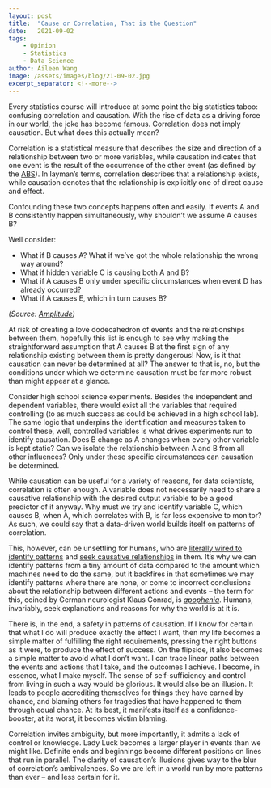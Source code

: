 ```yaml
---
layout: post
title:  "Cause or Correlation, That is the Question"
date:   2021-09-02
tags: 
    - Opinion
    - Statistics
    - Data Science
author: Aileen Wang
image: /assets/images/blog/21-09-02.jpg
excerpt_separator: <!--more-->
---
```


Every statistics course will introduce at some point the big statistics taboo: confusing correlation and causation. With the rise of data as a driving force in our world, the joke has become famous. Correlation does not imply causation. But what does this actually mean?

<!--more-->

Correlation is a statistical measure that describes the size and direction of a relationship between two or more variables, while causation indicates that one event is the result of the occurrence of the other event (as defined by the [ABS]( https://www.abs.gov.au/websitedbs/D3310114.nsf/home/statistical+language+-+correlation+and+causation)). In layman’s terms, correlation describes that a relationship exists, while causation denotes that the relationship is explicitly one of direct cause and effect. 

Confounding these two concepts happens often and easily. If events A and B consistently happen simultaneously, why shouldn’t we assume A causes B?

Well consider:

-	What if B causes A? What if we’ve got the whole relationship the wrong way around?
-	What if hidden variable C is causing both A and B?
-	What if A causes B only under specific circumstances when event D has already occurred?
-	What if A causes E, which in turn causes B?

_(Source: [Amplitude](https://amplitude.com/blog/causation-correlation))_

At risk of creating a love dodecahedron of events and the relationships between them, hopefully this list is enough to see why making the straightforward assumption that A causes B at the first sign of any relationship existing between them is pretty dangerous! Now, is it that causation can never be determined at all? The answer to that is, no, but the conditions under which we determine causation must be far more robust than might appear at a glance.

Consider high school science experiments. Besides the independent and dependent variables, there would exist all the variables that required controlling (to as much success as could be achieved in a high school lab). The same logic that underpins the identification and measures taken to control these, well, controlled variables is what drives experiments run to identify causation. Does B change as A changes when every other variable is kept static? Can we isolate the relationship between A and B from all other influences? Only under these specific circumstances can causation be determined.

While causation can be useful for a variety of reasons, for data scientists, correlation is often enough. A variable does not necessarily need to share a causative relationship with the desired output variable to be a good predictor of it anyway. Why must we try and identify variable C, which causes B, when A, which correlates with B, is far less expensive to monitor? As such, we could say that a data-driven world builds itself on patterns of correlation.

This, however, can be unsettling for humans, who are [literally wired to identify patterns]( https://bigthink.com/endless-innovation/humans-are-the-worlds-best-pattern-recognition-machines-but-for-how-long) and [seek causative relationships]( https://www.frontiersin.org/articles/10.3389/fpsyg.2020.00003/full) in them. It’s why we can identify patterns from a tiny amount of data compared to the amount which machines need to do the same, but it backfires in that sometimes we may identify patterns where there are none, or come to incorrect conclusions about the relationship between different actions and events – the term for this, coined by German neurologist Klaus Conrad, is _[apophenia]( https://www.scienceabc.com/social-science/apophenia-patternicity-pareidolia-gamblers-fallacy-with-examples.html)_. Humans, invariably, seek explanations and reasons for why the world is at it is. 

There is, in the end, a safety in patterns of causation. If I know for certain that what I do will produce exactly the effect I want, then my life becomes a simple matter of fulfilling the right requirements, pressing the right buttons as it were, to produce the effect of success. On the flipside, it also becomes a simple matter to avoid what I don’t want. I can trace linear paths between the events and actions that I take, and the outcomes I achieve. I become, in essence, what I make myself. The sense of self-sufficiency and control from living in such a way would be glorious. It would also be an illusion. It leads to people accrediting themselves for things they have earned by chance, and blaming others for tragedies that have happened to them through equal chance. At its best, it manifests itself as a confidence-booster, at its worst, it becomes victim blaming.

Correlation invites ambiguity, but more importantly, it admits a lack of control or knowledge. Lady Luck becomes a larger player in events than we might like. Definite ends and beginnings become different positions on lines that run in parallel. The clarity of causation’s illusions gives way to the blur of correlation’s ambivalences. So we are left in a world run by more patterns than ever – and less certain for it. 

